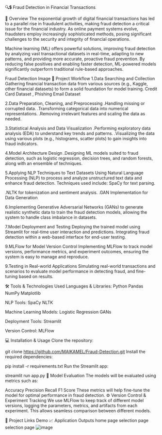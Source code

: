 
🔍💲 Fraud Detection in Financial Transactions

📜 Overview
The exponential growth of digital financial transactions has led to a parallel rise in fraudulent activities, making fraud detection a critical issue for the financial industry. As online payment systems evolve, fraudsters employ increasingly sophisticated methods, posing significant challenges to the security and integrity of financial operations.


Machine learning (ML) offers powerful solutions, improving fraud detection by analyzing vast transactional datasets in real-time, adapting to new patterns, and providing more accurate, proactive fraud prevention. By reducing false positives and enabling faster detection, ML-powered models significantly outperform traditional rule-based approaches.


Fraud Detection Image
🚀 Project Workflow
1.Data Searching and Collection
Gathering financial transaction data from various sources (e.g., Kaggle, other financial datasets) to form a solid foundation for model training. Credit Card Dataset , Phishing Email Dataset

2.Data Preparation, Cleaning, and Preprocessing
.Handling missing or corrupted data.
.Transforming categorical data into numerical representations.
.Removing irrelevant features and scaling the data as needed.

3.Statistical Analysis and Data Visualization
.Performing exploratory data analysis (EDA) to understand key trends and patterns.
.Visualizing the data using various plots (e.g., histograms, scatter plots) to gain insights into fraud indicators.

4.Model Architecture Design
.Designing ML models suited to fraud detection, such as logistic regression, decision trees, and random forests, along with an ensemble of techniques.

5.Applying NLP Techniques to Text Datasets
Using Natural Language Processing (NLP) to process and analyze unstructured text data and enhance fraud detection. Techniques used include:
SpaCy for text parsing.

.NLTK for tokenization and sentiment analysis.
.GAN Implementation for Data Generation

6.Implementing Generative Adversarial Networks (GANs) to generate realistic synthetic data to train the fraud detection models, allowing the system to handle class imbalance in datasets.


7.Model Deployment and Testing
Deploying the trained model using Streamlit for real-time user interaction and predictions. Integrating fraud detection within a web-based interface for end-user testing.


9.MLFlow for Model Version Control
Implementing MLFlow to track model versions, performance metrics, and experiment outcomes, ensuring the system is easy to manage and reproduce.


9.Testing in Real-world Applications
Simulating real-world transactions and scenarios to evaluate model performance in detecting fraud, and fine-tuning based on results.


🛠️ Tools & Technologies Used
Languages & Libraries:
Python Pandas NumPy Matplotlib

NLP Tools:
SpaCy NLTK

Machine Learning Models:
Logistic Regression GANs

Deployment Tools:
Streamlit

Version Control:
MLFlow

💻 Installation & Usage
Clone the repository:

git clone https://github.com/MAIKAMEL/Fraud-Detection.git
Install the required dependencies:

pip install -r requirements.txt
Run the Streamlit app:

streamlit run app.py
🧠 Model Evaluation
The models will be evaluated using metrics such as:

Accuracy
Precision
Recall
F1 Score
These metrics will help fine-tune the model for optimal performance in fraud detection.
⚙️ Version Control & Experiment Tracking
We use MLFlow to keep track of different model versions, logging the parameters, metrics, and artifacts from each experiment. This allows seamless comparison between different models.

🔗 Project Links
Demo
📈 Application Outputs
home page selection page selection page
![image](https://github.com/user-attachments/assets/6088939c-7a51-4473-9bdd-a6a2be820350)

